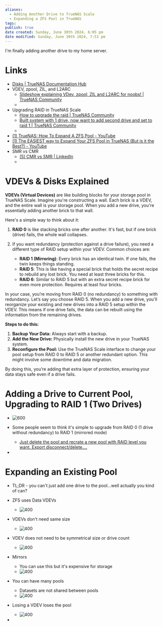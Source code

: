 ```yaml
---
aliases:
  - Adding Another Drive to TrueNAS Scale
  - Expanding a ZFS Pool in TrueNAS
tags: 
publish: true
date created: Sunday, June 30th 2024, 6:05 pm
date modified: Sunday, June 30th 2024, 7:51 pm
---
```


I'm finally adding another drive to my home server.

# Links
- [Disks | TrueNAS Documentation Hub](https://www.truenas.com/docs/scale/scaletutorials/storage/disks/)
- VDEV, zpool, ZIL, and L2ARC
	- [Slideshow explaining VDev, zpool, ZIL and L2ARC for noobs! | TrueNAS Community](https://www.truenas.com/community/threads/slideshow-explaining-vdev-zpool-zil-and-l2arc-for-noobs.7775/)
	- 
- Upgrading RAID in TrueNAS Scale
	- [How to upgrade the raid | TrueNAS Community](https://www.truenas.com/community/threads/how-to-upgrade-the-raid.115473/)
	- [Built system with 1 drive, now want to add second drive and set to raid 1 | TrueNAS Community](https://www.truenas.com/community/threads/built-system-with-1-drive-now-want-to-add-second-drive-and-set-to-raid-1.6832/)
	- 
- [(1) TrueNAS: How To Expand A ZFS Pool - YouTube](https://www.youtube.com/watch?v=11bWnvCwTOU)
- [(1) The EASIEST way to Expand Your ZFS Pool in TrueNAS (But is it the Best?) - YouTube](https://www.youtube.com/watch?v=Uzk6Janio0g) 
- SMR vs CMR
	- [(5) CMR vs SMR | LinkedIn](https://www.linkedin.com/pulse/cmr-vssmr-ben-moore/)
	- 

# VDEVs & Disks Explained
**VDEVs (Virtual Devices)** are like building blocks for your storage pool in TrueNAS Scale. Imagine you're constructing a wall. Each brick is a VDEV, and the entire wall is your storage pool. When you add a new drive, you're essentially adding another brick to that wall.

Here's a simple way to think about it:

1. **RAID 0** is like stacking bricks one after another. It's fast, but if one brick (drive) fails, the whole wall collapses.
    
2. If you want redundancy (protection against a drive failure), you need a different type of RAID setup within your VDEV. Common choices are:
    
    - **RAID 1 (Mirroring)**: Every brick has an identical twin. If one fails, the twin keeps things standing.
    - **RAID 5**: This is like having a special brick that holds the secret recipe to rebuild any lost brick. You need at least three bricks for this.
    - **RAID 6**: Similar to RAID 5 but with an extra secret recipe brick for even more protection. Requires at least four bricks.

In your case, you’re moving from RAID 0 (no redundancy) to something with redundancy. Let’s say you choose RAID 5. When you add a new drive, you'll reorganize your existing and new drives into a RAID 5 setup within the VDEV. This means if one drive fails, the data can be rebuilt using the information from the remaining drives.

**Steps to do this:**

1. **Backup Your Data:** Always start with a backup.
2. **Add the New Drive:** Physically install the new drive in your TrueNAS system.
3. **Reconfigure the Pool:** Use the TrueNAS Scale interface to change your pool setup from RAID 0 to RAID 5 or another redundant option. This might involve some downtime and data migration.

By doing this, you’re adding that extra layer of protection, ensuring your data stays safe even if a drive fails.
# Adding a Drive to Current Pool, Upgrading to RAID 1 (Two Drives)
- ![600](_attachments/TrueNAS%20Scale%20RAID%20Setup/IMG-20240630195146461.png)

- Some people seem to think it's simple to upgrade from RAID 0 (1 drive without redundancy) to RAID 1 (mirrored mode)
	- [Just delete the pool and recrate a new pool with RAID level you want. Export disconnect/delete....](https://www.truenas.com/community/threads/how-to-upgrade-the-raid.115473/)
- 
# Expanding an Existing Pool
- TL;DR - you can't just add one drive to the pool...well actually you kind of can?

- ZFS uses Data VDEVs
	- ![400](_attachments/TrueNAS%20Scale%20RAID%20Setup/IMG-20240630195146526.png)
- VDEVs don't need same size
	- ![400](_attachments/TrueNAS%20Scale%20RAID%20Setup/IMG-20240630195146576.png)
- VDEV does not need to be symmetrical size or drive count
	- ![400](_attachments/TrueNAS%20Scale%20RAID%20Setup/IMG-20240630195146623.png)
- Mirrors
	- You can use this but it's expensive for storage
	- ![400](_attachments/TrueNAS%20Scale%20RAID%20Setup/IMG-20240630195146696.png)
- You can have many pools
	- Datasets are not shared between pools
	- ![400](_attachments/TrueNAS%20Scale%20RAID%20Setup/IMG-20240630195146794.png)
- Losing a VDEV loses the pool
	- ![400](_attachments/TrueNAS%20Scale%20RAID%20Setup/IMG-20240630195146857.png)
- 